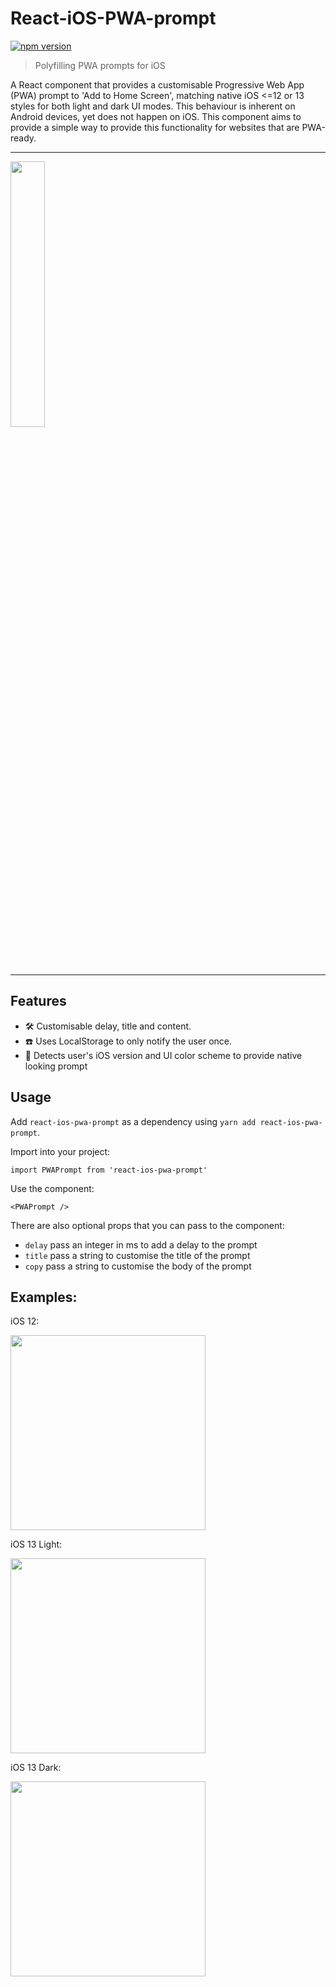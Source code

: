 # React-iOS-PWA-prompt

[![npm version](http://img.shields.io/npm/v/react-ios-pwa-prompt.svg?style=flat)](https://npmjs.org/package/react-ios-pwa-prompt "View this project on npm")

> Polyfilling PWA prompts for iOS

A React component that provides a customisable Progressive Web App (PWA) prompt to 'Add to Home Screen', matching native iOS <=12 or 13 styles for both light and dark UI modes. This behaviour is inherent on Android devices, yet does not happen on iOS. This component aims to provide a simple way to provide this functionality for websites that are PWA-ready.

<hr>

<img src="https://user-images.githubusercontent.com/11626619/65389000-18352d00-dd49-11e9-82c8-6fac25a494c8.gif" width="33%">

<hr>

## Features

- 🛠 Customisable delay, title and content.
- ☎️ Uses LocalStorage to only notify the user once.
- 📱 Detects user's iOS version and UI color scheme to provide native looking prompt

## Usage

Add `react-ios-pwa-prompt` as a dependency using `yarn add react-ios-pwa-prompt`.

Import into your project:

```
import PWAPrompt from 'react-ios-pwa-prompt'
```

Use the component:

```
<PWAPrompt />
```

There are also optional props that you can pass to the component:

- `delay` pass an integer in ms to add a delay to the prompt
- `title` pass a string to customise the title of the prompt
- `copy` pass a string to customise the body of the prompt

## Examples:

iOS 12:

<img src="https://user-images.githubusercontent.com/11626619/65392822-c902f280-dd70-11e9-8f81-a5099ca38d7f.png" width="312px">

iOS 13 Light:

<img src="https://user-images.githubusercontent.com/11626619/65392823-c902f280-dd70-11e9-9b9c-e782ec4e2721.png" width="312px">

iOS 13 Dark:

<img src="https://user-images.githubusercontent.com/11626619/65392824-c902f280-dd70-11e9-95c7-e58af3d1e71a.png" width="312px">

